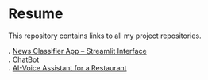 # Resume
This repository contains links to all my project repositories.

**.** [News Classifier App – Streamlit Interface](https://github.com/junaidasif-dev/News-Classifier)  
**.** [ChatBot](https://github.com/junaidasif-dev/Internship/tree/main/ChatBot)  
**.** [AI-Voice Assistant for a Restaurant](https://github.com/junaidasif-dev/Internship/tree/main/AI_Voice-Assistant)  
